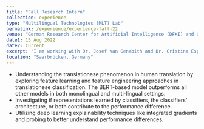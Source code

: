 ```yaml
---
title: "Fall Research Intern"
collection: experience
type: "Multilingual Technologies (MLT) Lab"
permalink: /experience/experience-fall-22
venue: "German Research Center for Artificial Intelligence (DFKI) and Universität des Saarlandes (UdS)"
date1: 15 Aug 2022
date2: Current
excerpt: 'I am working with Dr. Josef van Genabith and Dr. Cristina Espãna Bonet on multilinguality, intepretability and model analysis of neural networks in machine translation.'
location: "Saarbrücken, Germany"
---
```

 
- Understanding the translationese phenomenon in human translation by exploring feature learning and feature engineering approaches in translationese classification. The BERT-based model outperforms all other models in both monolingual and multi-lingual settings.
- Investigating if representations learned by classifiers, the classifiers’ architecture, or both contribute to the performance difference. 
- Utilizing deep learning explainability techniques like integrated gradients and probing to better understand performance differences.

<!-- 
Heading 1
======

Heading 2
======

Heading 3
====== -->
